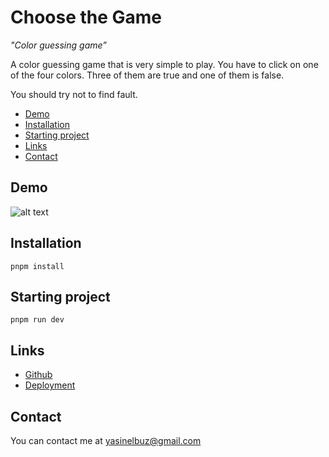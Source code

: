 # Choose the Game

_"Color guessing game”_

A color guessing game that is very simple to play. You have to click on one of the four colors.
Three of them are true and one of them is false.

You should try not to find fault.

- [Demo](#demo)
- [Installation](#installation)
- [Starting project](#starting-project)
- [Links](#links)
- [Contact](#contact)

## Demo
![alt text](https://raw.githubusercontent.com/yasinelbuz/react-choose-the-right-game/master/game.png)


## Installation

```
pnpm install
```

## Starting project

```
pnpm run dev
```

## Links

- [Github](https://github.com/yasinelbuz/choose-the-right)
- [Deployment](https://choose-the-right.vercel.app/)

## Contact
You can contact me at yasinelbuz@gmail.com

